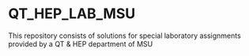 # QT_HEP_LAB_MSU
This repository consists of solutions for special laboratory assignments provided by a QT &amp; HEP department of MSU
